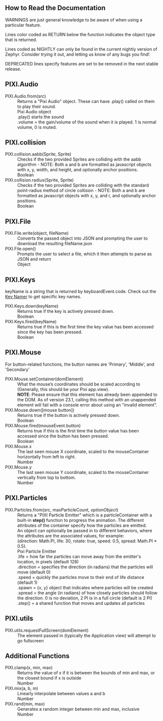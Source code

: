 <h2>How to Read the Documentation</h2>
 <p><span class="warning">WARNINGS</span> are just general knowledge to be aware of when using a particular feature.</p>
 <p>Lines color coded as <span class="return">RETURN</span> below the function indicates the object type that is returned.</p>
 <p>Lines coded as <span class="nightly">NIGHTLY</span> can only be found in the current nightly version of Zephyr.
 Consider trying it out, and letting us know of any bugs you find!</p>
 <p><span class="deprecated">DEPRECATED</span> lines specify features are set to be removed in the next stable release.</p>
 <h2 id="PIXI.Audio">PIXI.Audio</h2>
 <dl>
 <dt>PIXI.Audio.from(src)</dt>
 <dd>Returns a "Pixi Audio" object. These can have .play() called on them to play their sound.</dd>
 <dd class="return">Pixi Audio object</dd>
 <dd>.play() starts the sound
 <br><span class="nightly">.volume</span> = the gain/volume of the sound when it is played. 1 is normal volume, 0 is muted.

 </dd>
 </dl>
 <h2 id="PIXI.collision">PIXI.collision</h2>
 <dl>
 <dt>PIXI.collision.aabb(Sprite, Sprite)</dt>
 <dd>Checks if the two provided Sprites are colliding with the aabb algorithm - NOTE: Both a and b are
 formatted
 as javascript objects with x, y, width, and height, and optionally anchor positions.</dd>
 <dd class="return">Boolean</dd>
 <dt>PIXI.collision.radius(Sprite, Sprite)</dt>
 <dd>Checks if the two provided Sprites are colliding with the standard point-radius method of circle
 collision -
 NOTE: Both a and b are formatted as javascript objects with x, y, and r, and optionally anchor
 positions.
 </dd>
 <dd class="return">Boolean</dd>
 </dl>
 <h2 id="PIXI.File">PIXI.File</h2>
 <dl>
 <dt>PIXI.File.write(object, fileName)</dt>
 <dd>Converts the passed object into JSON and prompting the user to download the resulting fileName.json</dd>
 <dt>PIXI.File.open()</dt>
 <dd>Prompts the user to select a file, which it then attempts to parse as JSON and return</dd>
 <dd class="return">Object</dd>
 </dl>
 <h2 id="PIXI.Keys">PIXI.Keys</h2>
 <p>keyName is a string that is returned by keyboardEvent.code. Check out the <a
 href="keyName.html">Key Namer</a> to get specific key names.</p>
 <dl>
 <dt>PIXI.Keys.down(keyName)</dt>
 <dd>Returns true if the key is actively pressed down.</dd>
 <dd class="return">Boolean</dd>
 <dt>PIXI.Keys.fired(keyName)</dt>
 <dd>Returns true if this is the first time the key value has been accessed since the key has been pressed.
 </dd>
 <dd class="return">Boolean</dd>
 </dl>
 <h2 id="PIXI.Mouse">PIXI.Mouse</h2>
 <p>For button-related functions, the button names are 'Primary', 'Middle', and 'Secondary'</p>
 <dl>
 <dt>PIXI.Mouse.setContainer(domElement)</dt>
 <dd>What the mouse’s coordinates should be scaled according to (Generally, this should be your Pixi
 app.view).
 </dd>
 <dd class="warning"><strong>NOTE</strong>: Please ensure that this element has already been appended to the
 DOM.
 As of version 23.1, calling this method with an unappended element will fail with a console error about
 using an "invalid element".</dd>
 <dt>PIXI.Mouse.down([mouse button])</dt>
 <dd>Returns true if the button is actively pressed down.</dd>
 <dd class="return">Boolean</dd>
 <dt>PIXI.Mouse.fired(mouseEvent.button)</dt>
 <dd>Returns true if this is the first time the button value has been accessed since the button has been
 pressed.
 </dd>
 <dd class="return">Boolean</dd>
 <dt>PIXI.Mouse.x</dt>
 <dd>The last seen mouse X coordinate, scaled to the mouseContainer horizontally from left to right.</dd>
 <dd class="return">Number</dd>
 <dt>PIXI.Mouse.y</dt>
 <dd>The last seen mouse Y coordinate, scaled to the mouseContainer vertically from top to bottom.</dd>
 <dd class="return">Number</dd>
 </dl>
 <h2 id="PIXI.Particles">PIXI.Particles</h2>
 <dl>
 <dt>PIXI.Particles.from(src, maxParticleCount<em>, optionObject</em>)</dt>
 <dd>Returns a "PIXI Particle Emitter" which is a particleContainer with a built-in <strong>step()</strong>
 function to progress the animation. The different attributes of the container specify how the particles
 are emitted.</dd>
 <dd>An object can optionally be passed in to different behaviors, where the attributes are the associated values, for example:
 <br>{direction: Math.PI, life: 30, <span class="nightly">rotate: true,</span> speed: 0.5, spread: Math.PI * 0.5}.</dd>
 <dd class="return">Pixi Particle Emitter</dd>
 <dd>.life = how far the particles can move away from the emitter's location, in pixels (default 128)
 <br>.direction = specifies the direction (in radians) that the particles will move (default 0)
 <br>.speed = quickly the particles move to their end of life distance (default 1)
 <br>.spawn = {x, y} object that indicates where particles will be created
 <br>.spread = the angle (in radians) of how closely particles should follow the direction. 0 is no
 deviation, 2 PI is in a full circle (default is 2 PI)
 <br>.step() = a shared function that moves and updates all particles
 </dd>
 </dl>
 <h2 id="PIXI.utils">PIXI.utils</h2>
 <dl>
 <dt>PIXI.utils.requestFullScreen(domElement)</dt>
 <dd>The element passed in (typically the Application view) will attempt to go fullscreen</dd>
 </dl>
 <h2>Additional Functions</h2>
 <dl>
 <dt>PIXI.clamp(x, min, max)</dt>
 <dd>Returns the value of x if it is between the bounds of min and max, or the closest bound if x is outside
 </dd>
 <dd class="return">Number</dd>
 <dt>PIXI.mix(a, b, m)</dt>
 <dd>Linearly interpolate between values a and b</dd>
 <dd class="return">Number</dd>
 <dt>PIXI.rand(min, max)</dt>
 <dd>Generates a random integer between min and max, inclusive</dd>
 <dd class="return">Number</dd>
 </dl>